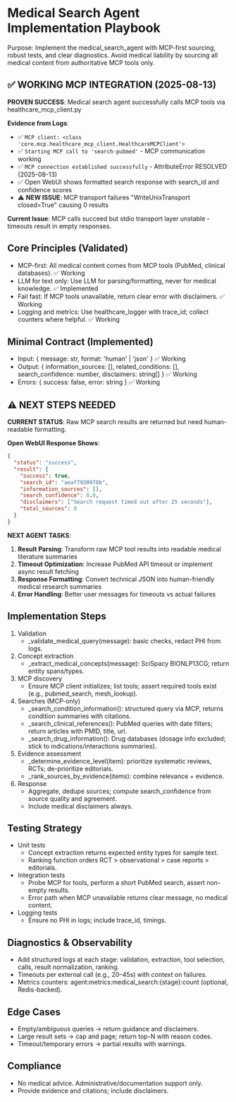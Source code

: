 # Medical Search Agent Implementation Playbook

Purpose: Implement the medical_search_agent with MCP-first sourcing, robust tests, and clear diagnostics. Avoid medical liability by sourcing all medical content from authoritative MCP tools only.

## ✅ WORKING MCP INTEGRATION (2025-08-13)

**PROVEN SUCCESS**: Medical search agent successfully calls MCP tools via healthcare_mcp_client.py

**Evidence from Logs**:
- ✅ `MCP client: <class 'core.mcp.healthcare_mcp_client.HealthcareMCPClient'>`
- ✅ `Starting MCP call to 'search-pubmed'` - MCP communication working
- ✅ `MCP connection established successfully` - AttributeError RESOLVED (2025-08-13)
- ✅ Open WebUI shows formatted search response with search_id and confidence scores
- ⚠️ **NEW ISSUE**: MCP transport failures "WriteUnixTransport closed=True" causing 0 results

**Current Issue**: MCP calls succeed but stdio transport layer unstable - timeouts result in empty responses.

## Core Principles (Validated)
- MCP-first: All medical content comes from MCP tools (PubMed, clinical databases). ✅ Working
- LLM for text only: Use LLM for parsing/formatting, never for medical knowledge. ✅ Implemented  
- Fail fast: If MCP tools unavailable, return clear error with disclaimers. ✅ Working
- Logging and metrics: Use healthcare_logger with trace_id; collect counters where helpful. ✅ Working

## Minimal Contract (Implemented)
- Input: { message: str, format: 'human' | 'json' } ✅ Working
- Output: { information_sources: [], related_conditions: [], search_confidence: number, disclaimers: string[] } ✅ Working
- Errors: { success: false, error: string } ✅ Working

## ⚠️ NEXT STEPS NEEDED

**CURRENT STATUS**: Raw MCP search results are returned but need human-readable formatting.

**Open WebUI Response Shows**:
```json
{
  "status": "success", 
  "result": {
    "success": true, 
    "search_id": "aeaf7930978b",
    "information_sources": [], 
    "search_confidence": 0.0,
    "disclaimers": ["Search request timed out after 25 seconds"],
    "total_sources": 0
  }
}
```

**NEXT AGENT TASKS**:
1. **Result Parsing**: Transform raw MCP tool results into readable medical literature summaries
2. **Timeout Optimization**: Increase PubMed API timeout or implement async result fetching  
3. **Response Formatting**: Convert technical JSON into human-friendly medical research summaries
4. **Error Handling**: Better user messages for timeouts vs actual failures

## Implementation Steps
1. Validation
   - _validate_medical_query(message): basic checks, redact PHI from logs.
2. Concept extraction
   - _extract_medical_concepts(message): SciSpacy BIONLP13CG; return entity spans/types.
3. MCP discovery
   - Ensure MCP client initializes; list tools; assert required tools exist (e.g., pubmed_search, mesh_lookup).
4. Searches (MCP-only)
   - _search_condition_information(): structured query via MCP, returns condition summaries with citations.
   - _search_clinical_references(): PubMed queries with date filters; return articles with PMID, title, url.
   - _search_drug_information(): Drug databases (dosage info excluded; stick to indications/interactions summaries).
5. Evidence assessment
   - _determine_evidence_level(item): prioritize systematic reviews, RCTs; de-prioritize editorials.
   - _rank_sources_by_evidence(items): combine relevance + evidence.
6. Response
   - Aggregate, dedupe sources; compute search_confidence from source quality and agreement.
   - Include medical disclaimers always.

## Testing Strategy
- Unit tests
  - Concept extraction returns expected entity types for sample text.
  - Ranking function orders RCT > observational > case reports > editorials.
- Integration tests
  - Probe MCP for tools, perform a short PubMed search, assert non-empty results.
  - Error path when MCP unavailable returns clear message, no medical content.
- Logging tests
  - Ensure no PHI in logs; include trace_id, timings.

## Diagnostics & Observability
- Add structured logs at each stage: validation, extraction, tool selection, calls, result normalization, ranking.
- Timeouts per external call (e.g., 20–45s) with context on failures.
- Metrics counters: agent:metrics:medical_search:{stage}:count (optional, Redis-backed).

## Edge Cases
- Empty/ambiguous queries → return guidance and disclaimers.
- Large result sets → cap and page; return top-N with reason codes.
- Timeout/temporary errors → partial results with warnings.

## Compliance
- No medical advice. Administrative/documentation support only.
- Provide evidence and citations; include disclaimers.
